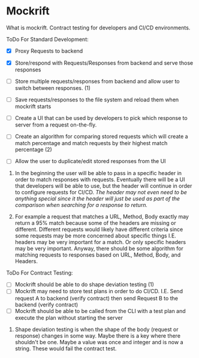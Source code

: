 # Mockrift

What is mockrift. Contract testing for developers and CI/CD environments.

ToDo For Standard Development:
- [x] Proxy Requests to backend
- [x] Store/respond with Requests/Responses from backend and serve those responses
- [ ] Store multiple requests/responses from backend and allow user to switch between responses. (1)
- [ ] Save requests/responses to the file system and reload them when mockrift starts
- [ ] Create a UI that can be used by developers to pick which response to server from a request on-the-fly.
- [ ] Create an algorithm for comparing stored requests which will create a match percentage and match requests by their
highest match percentage (2)
- [ ] Allow the user to duplicate/edit stored responses from the UI


1) In the beginning the user will be able to pass in a specific header in order to match responses with requests.
Eventually there will be a UI that developers will be able to use, but the header will continue in order to configure
requests for CI/CD.
_The header may not even need to be anything special since it the header will just be used as part of the comparison
when searching for a response to return._

2) For example a request that matches a URL, Method, Body exactly may return a 95% match because some of the headers are
missing or different. Different requests would likely have different criteria since some requests may be more concerned
about specific things I.E. headers may be very important for a match. Or only specific headers may be very important.
Anyway, there should be some algorithm for matching requests to responses based on URL, Method, Body, and Headers.

ToDo For Contract Testing:
- [ ] Mockrift should be able to do shape deviation testing (1)
- [ ] Mockrift may need to store test plans in order to do CI/CD. I.E. Send request A to backend (verify contract) then
send Request B to the backend (verify contract)
- [ ] Mockrift should be able to be called from the CLI with a test plan and execute the plan without starting the server

1) Shape deviation testing is when the shape of the body (request or response) changes in some way. Maybe there is a key
where there shouldn't be one. Maybe a value was once and integer and is now a string. These would fail the contract
test.

